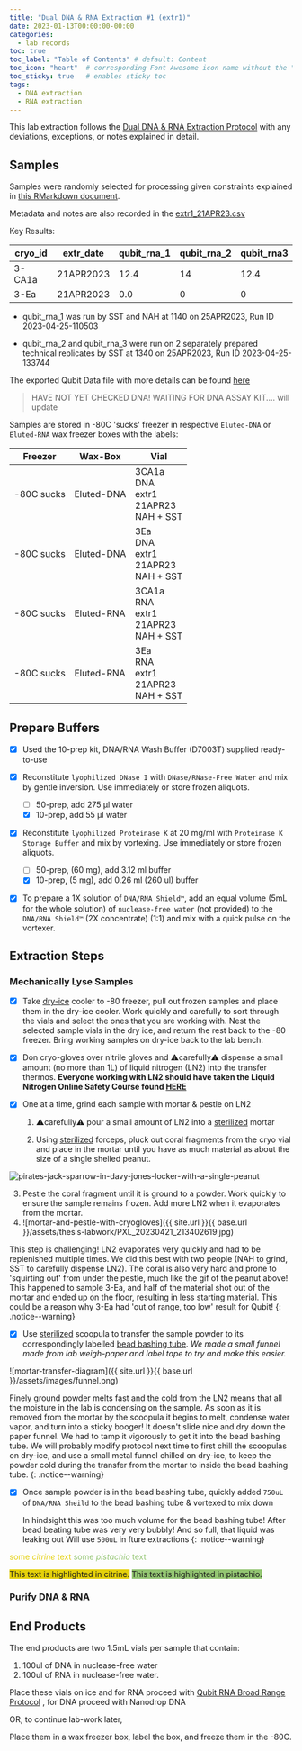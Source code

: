 ```yaml
---
title: "Dual DNA & RNA Extraction #1 (extr1)"
date: 2023-01-13T00:00:00-00:00
categories:
  - lab records
toc: true
toc_label: "Table of Contents" # default: Content
toc_icon: "heart"  # corresponding Font Awesome icon name without the "fa" prefix
toc_sticky: true   # enables sticky toc
tags:
  - DNA extraction
  - RNA extraction
---
```


This lab extraction follows the [Dual DNA & RNA Extraction Protocol](https://sarahtanja.github.io/lab-book/protocols/protocol-dna-rna-extraction/) with any deviations, exceptions, or notes explained in detail. 

## Samples

Samples were randomly selected for processing given constraints explained in [this RMarkdown document](https://github.com/sarahtanja/coral-DNA-RNA-lab-extractions/blob/main/rand-sample-processing.Rmd).

Metadata and notes are also recorded in the [extr1_21APR23.csv](https://github.com/sarahtanja/coral-DNA-RNA-lab-extractions/blob/main/extr1_21APR23.csv)

Key Results: 

| cryo_id | extr_date | qubit_rna_1 | qubit_rna_2 | qubit_rna3 |
| ------- | --------- | ----------- | ----------- | ---------- |
| 3-CA1a  | 21APR2023 | 12.4        | 14          | 12.4       |
| 3-Ea    | 21APR2023 | 0.0         | 0           | 0          |

- qubit_rna_1 was run by SST and NAH at 1140 on 25APR2023, Run ID 2023-04-25-110503 

- qubit_rna_2 and qubit_rna_3 were run on 2 separately prepared technical replicates by SST at 1340 on 25APR2023, Run ID 2023-04-25-133744

The exported Qubit Data file with more details can be found [here](https://github.com/sarahtanja/coral-DNA-RNA-lab-extractions/blob/main/data/QubitData_2023-04-25/QubitData_2023-04-25_13-41-07.csv)



> HAVE NOT YET CHECKED DNA! WAITING FOR DNA ASSAY KIT.... will update



Samples are stored in -80C 'sucks' freezer in respective `Eluted-DNA` or `Eluted-RNA` wax freezer boxes with the labels:

| Freezer    | Wax-Box    | Vial                                              |
| ---------- | ---------- | ------------------------------------------------- |
| -80C sucks | Eluted-DNA | 3CA1a<br/>DNA<br/>extr1<br/>21APR23<br/>NAH + SST |
| -80C sucks | Eluted-DNA | 3Ea<br/>DNA<br/>extr1<br/>21APR23<br/>NAH + SST   |
| -80C sucks | Eluted-RNA | 3CA1a<br/>RNA<br/>extr1<br/>21APR23<br/>NAH + SST |
| -80C sucks | Eluted-RNA | 3Ea<br/>RNA<br/>extr1<br/>21APR23<br/>NAH + SST   |



## Prepare Buffers

- [x] Used the 10-prep kit, DNA/RNA Wash Buffer (D7003T) supplied ready-to-use

- [x] Reconstitute `lyophilized DNase I` with `DNase/RNase-Free Water` and mix by gentle inversion. Use immediately or store frozen aliquots. 

  - [ ] 50-prep, add 275 µl water 
  - [x] 10-prep, add 55 µl water 

- [x] Reconstitute `lyophilized Proteinase K` at 20 mg/ml with `Proteinase K Storage Buffer` and mix by vortexing. Use immediately or store frozen aliquots. 

  - [ ] 50-prep, (60 mg), add 3.12 ml buffer 
  - [x] 10-prep, (5 mg), add 0.26 ml (260 ul) buffer 

- [x] To prepare a 1X solution of `DNA/RNA Shield™`, add an equal volume (5mL for the whole solution) of `nuclease-free water` (not provided) to the `DNA/RNA Shield™` (2X concentrate) (1:1) and mix with a quick pulse on the vortexer.

## Extraction Steps

### Mechanically Lyse Samples

- [x] Take [dry-ice](#dry-ice) cooler to -80 freezer,  pull out frozen samples and place them in the dry-ice cooler. Work quickly and carefully to sort through the vials and select the ones that you are working with. Nest the selected sample vials in the dry ice, and return the rest back to the -80 freezer. Bring working samples on dry-ice back to the lab bench.

- [x] Don cryo-gloves over nitrile gloves and ⚠️carefully⚠️ dispense a small amount (no more than 1L) of liquid nitrogen (LN2) into the transfer thermos. **Everyone working with LN2 should have taken the Liquid Nitrogen Online Safety Course found [HERE](https://www.ehs.washington.edu/training/liquid-nitrogen-safety)**

- [x] One at a time, grind each sample with mortar & pestle on LN2

    1. ⚠️carefully⚠️ pour a small amount of LN2 into a [sterilized](#sterilize) mortar
    
    2. Using  [sterilized](#sterilize) forceps, pluck out coral fragments from the cryo vial and place in the mortar until you have as much material as about the size of a single shelled peanut. 
    

![ pirates-jack-sparrow-in-davy-jones-locker-with-a-single-peanut](https://64.media.tumblr.com/tumblr_lzjqxk7t0K1qjhjdwo1_500.gifv)
    
3. Pestle the coral fragment until it is ground to a powder. Work quickly to ensure the sample remains frozen. Add more LN2 when it evaporates from the mortar. 
4. ![mortar-and-pestle-with-cryogloves]({{ site.url }}{{ base.url }}/assets/thesis-labwork/PXL_20230421_213402619.jpg)

This step is challenging! LN2 evaporates very quickly and had to  be replenished multiple times. We did this best  with two people (NAH to grind, SST to carefully dispense LN2). The coral is also very hard and prone to 'squirting out' from under the pestle, much like the gif of the peanut above! This happened to sample 3-Ea, and half of the material shot out of the mortar and ended up on the floor, resulting in less starting material. This could be a reason why 3-Ea had 'out of range, too low' result for Qubit!
{: .notice--warning}

- [x] Use  [sterilized](#sterilize) scoopula to transfer the sample powder to its correspondingly labelled [bead bashing tube](https://www.zymoresearch.com/collections/lysis-tubes/products/zr-bashingbead-lysis-tubes-0-1-0-5-mm). *We made a small funnel made from lab weigh-paper and label tape to try and make this easier.*

![mortar-transfer-diagram]({{ site.url }}{{ base.url }}/assets/images/funnel.png)

Finely ground powder melts fast and the cold from the LN2 means that all the moisture in the lab is condensing on the sample. As soon as it is removed from the mortar by the scoopula it begins to melt, condense water vapor, and turn into a sticky booger! It doesn't slide nice and dry down the paper funnel. We had to tamp it vigorously to get it into the bead bashing tube. We will probably modify protocol next time to first chill the scoopulas on dry-ice, and use a small metal funnel chilled on dry-ice, to keep the powder cold during the transfer from the mortar to inside the bead bashing tube. 
{: .notice--warning}

- [x] Once sample powder is in the bead bashing tube,  quickly added `750uL` of `DNA/RNA Sheild` to the bead bashing tube & vortexed to mix down

  In hindsight this was too much volume for the bead bashing tube!  After bead beating tube was very very bubbly! And so full, that liquid was leaking out Will use `500uL` in fture extractions
  {: .notice--warning}



<span style="color:#E4D00A">some *citrine* text</span>
<span style="color:#93C572">some *pistachio* text</span>

<span style="background-color:#E4D00A">This text is highlighted in citrine.</span>
<span style="background-color:#93C572">This text is highlighted in pistachio.</span>



### Purify DNA & RNA

## End Products

The end products are two 1.5mL vials per sample that contain:

1. 100ul of DNA in nuclease-free water 
2. 100ul of RNA in nuclease-free water. 

Place these vials on ice and for RNA proceed with [Qubit RNA Broad Range Protocol](https://sarahtanja.github.io/lab-book/protocols/protocol-qbit/) , for DNA proceed with Nanodrop DNA 

OR, to continue lab-work later, 

 Place them in a wax freezer box, label the box, and freeze them in the -80C. 

